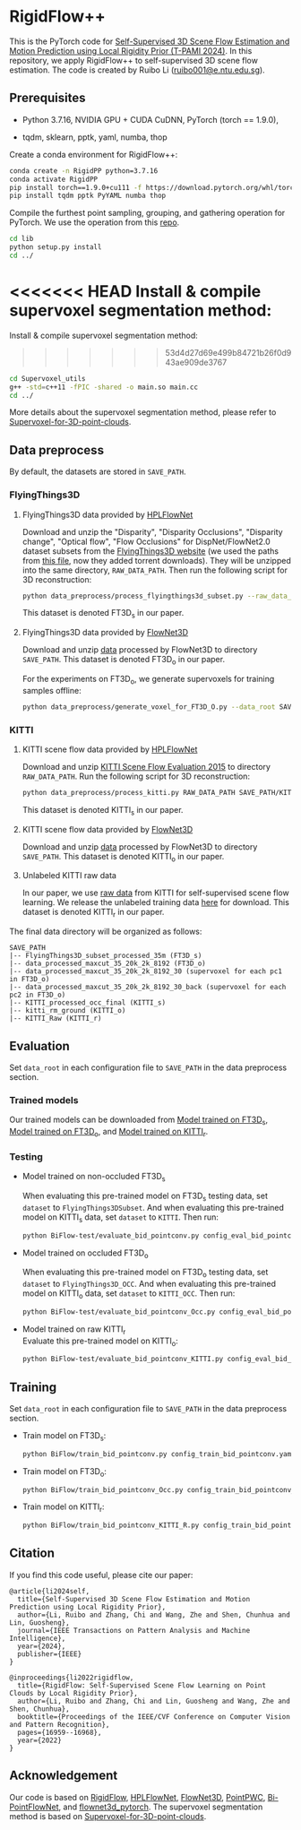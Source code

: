 # RigidFlow++
This is the PyTorch code for [Self-Supervised 3D Scene Flow Estimation and Motion Prediction using Local Rigidity Prior (T-PAMI 2024)](https://www.computer.org/csdl/journal/tp/5555/01/10530455/1WWdXdJBbTW). In this repository, we apply RigidFlow++ to  self-supervised 3D scene flow estimation. The code is created by Ruibo Li (ruibo001@e.ntu.edu.sg).


## Prerequisites
- Python 3.7.16, NVIDIA GPU + CUDA CuDNN, PyTorch (torch == 1.9.0),

- tqdm, sklearn, pptk, yaml, numba, thop



Create a conda environment for RigidFlow++:
```bash
conda create -n RigidPP python=3.7.16
conda activate RigidPP
pip install torch==1.9.0+cu111 -f https://download.pytorch.org/whl/torch_stable.html
pip install tqdm pptk PyYAML numba thop
```

Compile the furthest point sampling, grouping, and gathering operation for PyTorch. We use the operation from this [repo](https://github.com/sshaoshuai/Pointnet2.PyTorch).
```bash
cd lib
python setup.py install
cd ../
```

<<<<<<< HEAD
Install & compile supervoxel segmentation method:
=======
Install & compile supervoxel segmentation method:
>>>>>>> 53d4d27d69e499b84721b26f0d943ae909de3767
```bash
cd Supervoxel_utils
g++ -std=c++11 -fPIC -shared -o main.so main.cc
cd ../
```
More details about the supervoxel segmentation method, please refer to [Supervoxel-for-3D-point-clouds](https://github.com/yblin/Supervoxel-for-3D-point-clouds).

## Data preprocess
By default, the datasets are stored in `SAVE_PATH`.
### FlyingThings3D
1. FlyingThings3D data provided by [HPLFlowNet](https://github.com/laoreja/HPLFlowNet)

    Download and unzip the "Disparity", "Disparity Occlusions", "Disparity change", "Optical flow", "Flow Occlusions" for DispNet/FlowNet2.0 dataset subsets from the [FlyingThings3D website](https://lmb.informatik.uni-freiburg.de/resources/datasets/SceneFlowDatasets.en.html) (we used the paths from [this file](https://lmb.informatik.uni-freiburg.de/data/FlyingThings3D_subset/FlyingThings3D_subset_all_download_paths.txt), now they added torrent downloads). They will be unzipped into the same directory, `RAW_DATA_PATH`. Then run the following script for 3D reconstruction:

    ```bash
    python data_preprocess/process_flyingthings3d_subset.py --raw_data_path RAW_DATA_PATH --save_path SAVE_PATH/FlyingThings3D_subset_processed_35m --only_save_near_pts
    ```

    This dataset is denoted FT3D<sub>s</sub> in our paper.

2. FlyingThings3D data provided by [FlowNet3D](https://github.com/xingyul/flownet3d)

    Download and unzip [data](https://drive.google.com/file/d/1CMaxdt-Tg1Wct8v8eGNwuT7qRSIyJPY-/view) processed by FlowNet3D to directory `SAVE_PATH`. This dataset is denoted FT3D<sub>o</sub> in our paper.

    For the experiments on FT3D<sub>o</sub>, we generate supervoxels for training samples offline:
    ```bash
    python data_preprocess/generate_voxel_for_FT3D_O.py --data_root SAVE_PATH --num_supervoxels 30
    ```

### KITTI
1. KITTI scene flow data provided by [HPLFlowNet](https://github.com/laoreja/HPLFlowNet)

    Download and unzip [KITTI Scene Flow Evaluation 2015](http://www.cvlibs.net/download.php?file=data_scene_flow.zip) to directory `RAW_DATA_PATH`.
    Run the following script for 3D reconstruction:
    ```bash
    python data_preprocess/process_kitti.py RAW_DATA_PATH SAVE_PATH/KITTI_processed_occ_final
    ```
    This dataset is denoted KITTI<sub>s</sub> in our paper.

2. KITTI scene flow data provided by [FlowNet3D](https://github.com/xingyul/flownet3d)

    Download and unzip [data](https://drive.google.com/open?id=1XBsF35wKY0rmaL7x7grD_evvKCAccbKi) processed by FlowNet3D to directory `SAVE_PATH`. This dataset is denoted KITTI<sub>o</sub> in our paper.

3. Unlabeled KITTI raw data

    In our paper, we use [raw data](http://www.cvlibs.net/datasets/kitti/raw_data.php) from KITTI for self-supervised scene flow learning.
    We release the unlabeled training data [here](https://drive.google.com/file/d/12S69dpuz3PDujVZIcrDP_8H5QmbWZP9m/view?usp=sharing) for download. This dataset is denoted KITTI<sub>r</sub> in our paper.

The final data directory will be organized as follows:
```
SAVE_PATH
|-- FlyingThings3D_subset_processed_35m (FT3D_s)
|-- data_processed_maxcut_35_20k_2k_8192 (FT3D_o)
|-- data_processed_maxcut_35_20k_2k_8192_30 (supervoxel for each pc1 in FT3D_o)
|-- data_processed_maxcut_35_20k_2k_8192_30_back (supervoxel for each pc2 in FT3D_o)
|-- KITTI_processed_occ_final (KITTI_s)
|-- kitti_rm_ground (KITTI_o)
|-- KITTI_Raw (KITTI_r)
```


## Evaluation
Set `data_root` in each configuration file to `SAVE_PATH` in the data preprocess section.

### Trained models
Our trained models can be downloaded from [Model trained on FT3D<sub>s</sub>](https://drive.google.com/file/d/17SQrZmqgCn0lsu2aFNOsiQtuL4btukW1/view?usp=drive_link), [Model trained on FT3D<sub>o</sub>](https://drive.google.com/file/d/1x8yhsm0YB017IpOfaDXXDVMGwUDR0mjk/view?usp=drive_link), and [Model trained on KITTI<sub>r</sub>](https://drive.google.com/file/d/1iYOLG-0Gs0q0MfirFB2o0eUc7kKmB1dq/view?usp=drive_link).


### Testing

* Model trained on non-occluded FT3D<sub>s</sub>

    When evaluating this pre-trained model on FT3D<sub>s</sub> testing data, set `dataset` to `FlyingThings3DSubset`.  And when evaluating this pre-trained model on KITTI<sub>s</sub> data, set `dataset` to `KITTI`.
Then run:
    ```bash
    python BiFlow-test/evaluate_bid_pointconv.py config_eval_bid_pointconv.yaml
    ```

* Model trained on occluded FT3D<sub>o</sub>

    When evaluating this pre-trained model on FT3D<sub>o</sub> testing data, set `dataset` to `FlyingThings3D_OCC`.  And when evaluating this pre-trained model on KITTI<sub>o</sub> data, set `dataset` to `KITTI_OCC`. Then run:
    ```bash
    python BiFlow-test/evaluate_bid_pointconv_Occ.py config_eval_bid_pointconv_Occ.yaml
    ```

* Model trained on raw KITTI<sub>r</sub>  
    Evaluate this pre-trained model on KITTI<sub>o</sub>:
    ```bash
    python BiFlow-test/evaluate_bid_pointconv_KITTI.py config_eval_bid_pointconv_KITTI.yaml
    ```

## Training
Set `data_root` in each configuration file to `SAVE_PATH` in the data preprocess section.

* Train model on FT3D<sub>s</sub>:
    ```bash
   python BiFlow/train_bid_pointconv.py config_train_bid_pointconv.yaml
    ```

* Train model on FT3D<sub>o</sub>:
    ```bash
   python BiFlow/train_bid_pointconv_Occ.py config_train_bid_pointconv_Occ.yaml
    ```

* Train model on KITTI<sub>r</sub>:
  ```bash
  python BiFlow/train_bid_pointconv_KITTI_R.py config_train_bid_pointconv_KITTI.yaml
  ```

## Citation

If you find this code useful, please cite our paper:
```
@article{li2024self,
  title={Self-Supervised 3D Scene Flow Estimation and Motion Prediction using Local Rigidity Prior},
  author={Li, Ruibo and Zhang, Chi and Wang, Zhe and Shen, Chunhua and Lin, Guosheng},
  journal={IEEE Transactions on Pattern Analysis and Machine Intelligence},
  year={2024},
  publisher={IEEE}
}
```
```
@inproceedings{li2022rigidflow,
  title={RigidFlow: Self-Supervised Scene Flow Learning on Point Clouds by Local Rigidity Prior},
  author={Li, Ruibo and Zhang, Chi and Lin, Guosheng and Wang, Zhe and Shen, Chunhua},
  booktitle={Proceedings of the IEEE/CVF Conference on Computer Vision and Pattern Recognition},
  pages={16959--16968},
  year={2022}
}
```

## Acknowledgement

Our code is based on [RigidFlow](https://github.com/L1bra1/RigidFlow/), [HPLFlowNet](https://github.com/laoreja/HPLFlowNet), [FlowNet3D](https://github.com/xingyul/flownet3d), [PointPWC](https://github.com/DylanWusee/PointPWC), [Bi-PointFlowNet](https://github.com/valeoai/FLOT), and [flownet3d_pytorch](https://github.com/hyangwinter/flownet3d_pytorch).
The supervoxel segmentation method is based on [Supervoxel-for-3D-point-clouds](https://github.com/yblin/Supervoxel-for-3D-point-clouds).
